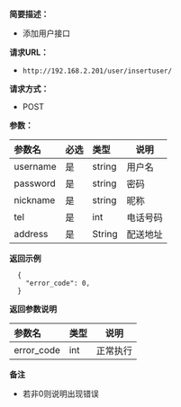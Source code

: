 
    
**简要描述：** 

- 添加用户接口

**请求URL：** 
- `http://192.168.2.201/user/insertuser/ `
  
**请求方式：**
- POST 

**参数：** 

|参数名|必选|类型|说明|
|:----    |:---|:----- |-----   |
|username |是  |string |用户名   |
|password |是  |string | 密码    |
|nickname     |是  |string | 昵称    |
|tel|是|int|电话号码
|address|是|String|配送地址

 **返回示例**

``` 
  {
    "error_code": 0,
  }
```

 **返回参数说明** 

|参数名|类型|说明|
|:-----  |:-----|-----                           |
|error_code |int   |正常执行|

 **备注** 

- 若非0则说明出现错误


